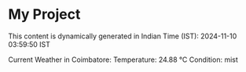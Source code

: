 # My Project

This content is dynamically generated in Indian Time (IST): 2024-11-10 03:59:50 IST


Current Weather in Coimbatore:
Temperature: 24.88 °C
Condition: mist
